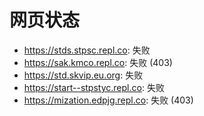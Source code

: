 # 网页状态
- https://stds.stpsc.repl.co: 失败
- https://sak.kmco.repl.co: 失败 (403)
- https://std.skvip.eu.org: 失败
- https://start--stpstyc.repl.co: 失败
- https://mization.edpjg.repl.co: 失败 (403)
